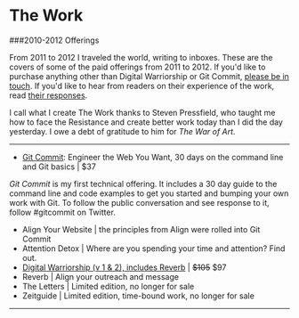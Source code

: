 The Work
=========

###2010-2012 Offerings

From 2011 to 2012 I traveled the world, writing to inboxes. These are the covers of some of the paid offerings from 2011 to 2012. If you'd like to purchase anything other than Digital Warriorship or Git Commit, [please be in touch](mailto:gwen@gwenbell.com). If you'd like to hear from readers on their experience of the work, read [their responses](http://gwenbell.com/responses).

I call what I create The Work thanks to Steven Pressfield, who taught me how to face the Resistance and create better work today than I did the day yesterday. I owe a debt of gratitude to him for _The War of Art_.

<hr />

+ [Git Commit](http://git.gwenbell.com): Engineer the Web You Want, 30 days on the command line and Git basics | $37

_Git Commit_ is my first technical offering. It includes a 30 day guide to the command line and code examples to get you started and bumping your own work with Git. To follow the public conversation and see response to it, follow #gitcommit on Twitter.

+ Align Your Website | the principles from Align were rolled into Git Commit
+ Attention Detox | Where are you spending your time and attention? Find out.
+ [Digital Warriorship (v 1 & 2), includes Reverb](http://gwenbell.fetchapp.com/sell/chiekoht/ppc) | <del>$105</del> $97 
+ Reverb | Align your outreach and message
+ The Letters | Limited edition, no longer for sale
+ Zeitguide | Limited edition, time-bound work, no longer for sale

<hr />